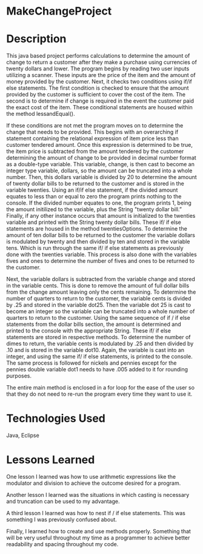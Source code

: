 # MakeChangeProject

# Description 
This java based project performs calculations to determine the amount of change to return a customer after they make a purchase using currencies of twenty dollars and lower. The program begins by reading two user inputs utilizing a scanner. These inputs are the price of the item and the amount of money provided by the customer. Next, it checks two conditions using if/if else statements. The first condition is checked to ensure that the amount provided by the customer is sufficient to cover the cost of the item. The second is to determine if change is required in the event the customer paid the exact cost of the item. These conditional statements are housed within the method lessandEqual(). 

If these conditions are not met the program moves on to determine the change that needs to be provided. This begins with an overarching if statement containing the relational expression of item price less than customer tendered amount. Once this expression is determined to be true, the item price is subtracted from the amount tendered by the customer determining the amount of change to be provided in decimal number format as a double-type variable. This variable, change, is then cast to become an integer type variable, dollars, so the amount can be truncated into a whole number. Then, this dollars variable is divided by 20 to determine the amount of twenty dollar bills to be returned to the customer and is stored in the variable twenties. Using an if/if else statement, if the divided amount equates to less than or equal to zero the program prints nothing to the console. If the divided number equates to one, the program prints 1, being the amount initilized to the variable, plus the String "twenty dollar bill.” Finally, if any other instance occurs that amount is initialized to the twenties variable and printed with the String twenty dollar bills. These if/ if else statements are housed in the method twentiesOptions. To determine the amount of ten dollar bills to be returned to the customer the variable dollars is modulated by twenty and then divided by ten and stored in the variable tens. Which is run through the same if/ if else statements as previously done with the twenties variable. This process is also done with the variables fives and ones to determine the number of fives and ones to be returned to the customer. 

Next, the variable dollars is subtracted from the variable change and stored in the variable cents. This is done to remove the amount of full dollar bills from the change amount leaving only the cents remaining. To determine the number of quarters to return to the customer, the variable cents is divided by .25 and stored in the variable dot25. Then the variable dot 25 is cast to become an integer so the variable can be truncated into a whole number of quarters to return to the customer. Using the same sequence of if / if else statements from the dollar bills section, the amount is determined and printed to the console with the appropriate String. These if/ if else statements are stored in respective methods. To determine the number of dimes to return, the variable cents is modulated by .25 and then divided by .10 and is stored in the variable dot10. Again, the variable is cast into an integer, and using the same if/ if else statements, is printed to the console. The same process is followed for nickels and pennies except for the pennies double variable dot1 needs to have .005 added to it for rounding purposes. 

The entire main method is enclosed in a for loop for the ease of the user so that they do not need to re-run the program every time they want to use it. 

# Technologies Used

Java, Eclipse

# Lessons Learned

One lesson I learned was how to use arithmetic expressions like the modulator and division to achieve the outcome desired for a program. 

Another lesson I learned was the situations in which casting is necessary and truncation can be used to my advantage. 

A third lesson I learned was how to nest if / if else statements. This was something I was previously confused about. 

Finally, I learned how to create and use methods properly. Something that will be very useful throughout my time as a programmer to achieve better readability and spacing throughout my code. 
